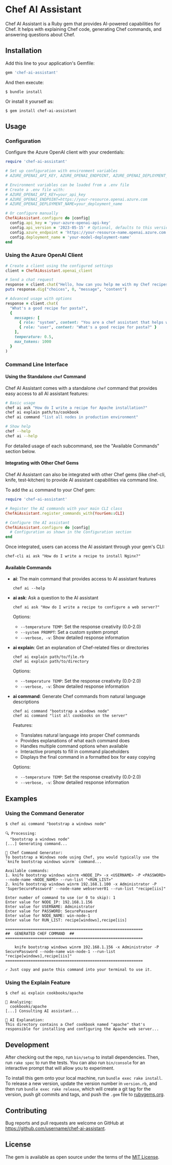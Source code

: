 # Chef AI Assistant

Chef AI Assistant is a Ruby gem that provides AI-powered capabilities for Chef. It helps with explaining Chef code, generating Chef commands, and answering questions about Chef.

## Installation

Add this line to your application's Gemfile:

```ruby
gem 'chef-ai-assistant'
```

And then execute:

    $ bundle install

Or install it yourself as:

    $ gem install chef-ai-assistant

## Usage

### Configuration

Configure the Azure OpenAI client with your credentials:

```ruby
require 'chef-ai-assistant'

# Set up configuration with environment variables
# AZURE_OPENAI_API_KEY, AZURE_OPENAI_ENDPOINT, AZURE_OPENAI_DEPLOYMENT_NAME

# Environment variables can be loaded from a .env file
# Create a .env file with:
# AZURE_OPENAI_API_KEY=your_api_key
# AZURE_OPENAI_ENDPOINT=https://your-resource.openai.azure.com
# AZURE_OPENAI_DEPLOYMENT_NAME=your_deployment_name

# Or configure manually
ChefAiAssistant.configure do |config|
  config.api_key = 'your-azure-openai-api-key'
  config.api_version = '2023-05-15' # Optional, defaults to this version
  config.azure_endpoint = 'https://your-resource-name.openai.azure.com'
  config.deployment_name = 'your-model-deployment-name'
end
```

### Using the Azure OpenAI Client

```ruby
# Create a client using the configured settings
client = ChefAiAssistant.openai_client

# Send a chat request
response = client.chat("Hello, how can you help me with my Chef recipes?")
puts response.dig("choices", 0, "message", "content")

# Advanced usage with options
response = client.chat(
  "What's a good recipe for pasta?",
  {
    messages: [
      { role: "system", content: "You are a chef assistant that helps with recipes." },
      { role: "user", content: "What's a good recipe for pasta?" }
    ],
    temperature: 0.5,
    max_tokens: 1000
  }
)
```

### Command Line Interface

#### Using the Standalone `chef` Command

Chef AI Assistant comes with a standalone `chef` command that provides easy access to all AI assistant features:

```bash
# Basic usage
chef ai ask "How do I write a recipe for Apache installation?"
chef ai explain path/to/cookbook
chef ai command "list all nodes in production environment"

# Show help
chef --help
chef ai --help
```

For detailed usage of each subcommand, see the "Available Commands" section below.

#### Integrating with Other Chef Gems

Chef AI Assistant can also be integrated with other Chef gems (like chef-cli, knife, test-kitchen) to provide AI assistant capabilities via command line.

To add the `ai` command to your Chef gem:

```ruby
require 'chef-ai-assistant'

# Register the AI commands with your main CLI class
ChefAiAssistant.register_commands_with(YourGem::CLI)

# Configure the AI assistant
ChefAiAssistant.configure do |config|
  # Configuration as shown in the Configuration section
end
```

Once integrated, users can access the AI assistant through your gem's CLI:

```
chef-cli ai ask "How do I write a recipe to install Nginx?"
```

#### Available Commands

- **ai**: The main command that provides access to AI assistant features
  ```
  chef ai --help
  ```

- **ai ask**: Ask a question to the AI assistant
  ```
  chef ai ask "How do I write a recipe to configure a web server?"
  ```
  
  Options:
  - `--temperature TEMP`: Set the response creativity (0.0-2.0)
  - `--system PROMPT`: Set a custom system prompt
  - `--verbose, -v`: Show detailed response information

- **ai explain**: Get an explanation of Chef-related files or directories
  ```
  chef ai explain path/to/file.rb
  chef ai explain path/to/directory
  ```

  Options:
  - `--temperature TEMP`: Set the response creativity (0.0-2.0)
  - `--verbose, -v`: Show detailed response information

- **ai command**: Generate Chef commands from natural language descriptions
  ```
  chef ai command "bootstrap a windows node"
  chef ai command "list all cookbooks on the server"
  ```

  Features:
  - Translates natural language into proper Chef commands
  - Provides explanations of what each command does
  - Handles multiple command options when available
  - Interactive prompts to fill in command placeholders
  - Displays the final command in a formatted box for easy copying
  
  Options:
  - `--temperature TEMP`: Set the response creativity (0.0-2.0)
  - `--verbose, -v`: Show detailed response information
  
## Examples

### Using the Command Generator

```
$ chef ai command "bootstrap a windows node"

🔍 Processing:
  "bootstrap a windows node"
[...] Generating command...

🤖 Chef Command Generator:
To bootstrap a Windows node using Chef, you would typically use the `knife bootstrap windows winrm` command...

Available commands:
1. knife bootstrap windows winrm <NODE_IP> -x <USERNAME> -P <PASSWORD> --node-name <NODE_NAME> --run-list "<RUN_LIST>"
2. knife bootstrap windows winrm 192.168.1.100 -x Administrator -P 'SuperSecurePassword' --node-name webserver01 --run-list "recipe[iis]"

Enter number of command to use (or 0 to skip): 1
Enter value for NODE_IP: 192.168.1.156
Enter value for USERNAME: Administrator
Enter value for PASSWORD: SecurePassword
Enter value for NODE_NAME: win-node-1
Enter value for RUN_LIST: recipe[windows],recipe[iis]

============================================================
##  GENERATED CHEF COMMAND  ##
============================================================

    knife bootstrap windows winrm 192.168.1.156 -x Administrator -P SecurePassword --node-name win-node-1 --run-list "recipe[windows],recipe[iis]"
============================================================

✓ Just copy and paste this command into your terminal to use it.
```

### Using the Explain Feature

```
$ chef ai explain cookbooks/apache

💼 Analyzing:
  cookbooks/apache
[...] Consulting AI assistant...

🤖 AI Explanation:
This directory contains a Chef cookbook named "apache" that's responsible for installing and configuring the Apache web server...
```

## Development

After checking out the repo, run `bin/setup` to install dependencies. Then, run `rake spec` to run the tests. You can also run `bin/console` for an interactive prompt that will allow you to experiment.

To install this gem onto your local machine, run `bundle exec rake install`. To release a new version, update the version number in `version.rb`, and then run `bundle exec rake release`, which will create a git tag for the version, push git commits and tags, and push the `.gem` file to [rubygems.org](https://rubygems.org).

## Contributing

Bug reports and pull requests are welcome on GitHub at https://github.com/username/chef-ai-assistant.

## License

The gem is available as open source under the terms of the [MIT License](https://opensource.org/licenses/MIT).